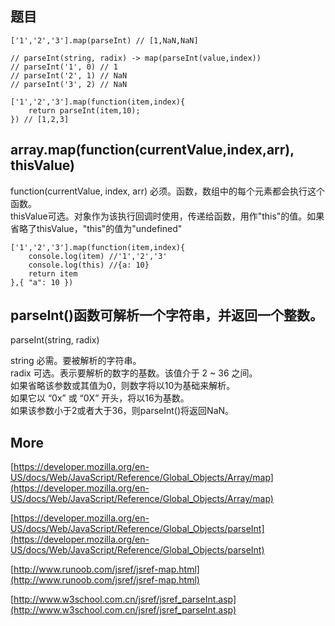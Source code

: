 ## 题目

```
['1','2','3'].map(parseInt) // [1,NaN,NaN]

// parseInt(string, radix) -> map(parseInt(value,index))
// parseInt('1', 0) // 1
// parseInt('2', 1) // NaN
// parseInt('3', 2) // NaN

['1','2','3'].map(function(item,index){
	return parseInt(item,10);
}) // [1,2,3]
```

## array.map(function(currentValue,index,arr), thisValue)

function(currentValue, index, arr) 必须。函数，数组中的每个元素都会执行这个函数。  
thisValue可选。对象作为该执行回调时使用，传递给函数，用作"this"的值。如果省略了thisValue，"this"的值为"undefined"

```
['1','2','3'].map(function(item,index){
	console.log(item) //'1','2','3'
	console.log(this) //{a: 10}
	return item
},{ "a": 10 })
```

## parseInt()函数可解析一个字符串，并返回一个整数。  

parseInt(string, radix)   

string	必需。要被解析的字符串。   
radix	可选。表示要解析的数字的基数。该值介于 2 ~ 36 之间。    
如果省略该参数或其值为0，则数字将以10为基础来解析。  
如果它以 “0x” 或 “0X” 开头，将以16为基数。  
如果该参数小于2或者大于36，则parseInt()将返回NaN。  

## More

[https://developer.mozilla.org/en-US/docs/Web/JavaScript/Reference/Global_Objects/Array/map](https://developer.mozilla.org/en-US/docs/Web/JavaScript/Reference/Global_Objects/Array/map)  

[https://developer.mozilla.org/en-US/docs/Web/JavaScript/Reference/Global_Objects/parseInt](https://developer.mozilla.org/en-US/docs/Web/JavaScript/Reference/Global_Objects/parseInt)  

[http://www.runoob.com/jsref/jsref-map.html](http://www.runoob.com/jsref/jsref-map.html)    
   
[http://www.w3school.com.cn/jsref/jsref_parseInt.asp](http://www.w3school.com.cn/jsref/jsref_parseInt.asp)   
